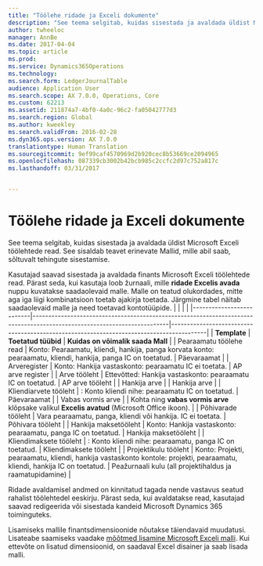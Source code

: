 ```yaml
---
title: "Töölehe ridade ja Exceli dokumente"
description: "See teema selgitab, kuidas sisestada ja avaldada üldist Microsoft Exceli töölehtede read. See sisaldab teavet erinevate Mallid, mille abil saab, sõltuvalt tehingute sisestamise."
author: twheeloc
manager: AnnBe
ms.date: 2017-04-04
ms.topic: article
ms.prod: 
ms.service: Dynamics365Operations
ms.technology: 
ms.search.form: LedgerJournalTable
audience: Application User
ms.search.scope: AX 7.0.0, Operations, Core
ms.custom: 62213
ms.assetid: 211874a7-4bf0-4a0c-96c2-fa05042777d3
ms.search.region: Global
ms.author: kweekley
ms.search.validFrom: 2016-02-28
ms.dyn365.ops.version: AX 7.0.0
translationtype: Human Translation
ms.sourcegitcommit: 9ef99caf4570969d2b920cec8b53669ce2094965
ms.openlocfilehash: 087339cb3002b42bcb985c2ccfc2d97c752a817c
ms.lasthandoff: 03/31/2017


---
```


# <a name="publish-journal-lines-and-documents-from-excel"></a>Töölehe ridade ja Exceli dokumente

See teema selgitab, kuidas sisestada ja avaldada üldist Microsoft Exceli töölehtede read. See sisaldab teavet erinevate Mallid, mille abil saab, sõltuvalt tehingute sisestamise.

Kasutajad saavad sisestada ja avaldada finants Microsoft Exceli töölehtede read. Pärast seda, kui kasutaja loob žurnaali, mille **ridade Excelis avada** nuppu kuvatakse saadaolevaid malle. Malle on teatud olukordades, mitte aga iga liigi kombinatsioon toetab ajakirja toetada. Järgmine tabel näitab saadaolevaid malle ja need toetavad kontotüüpide.
|                          |                                                                                                                         |                                                                                         |
|--------------------------|-------------------------------------------------------------------------------------------------------------------------|-----------------------------------------------------------------------------------------|
| **Template**             | **Toetatud tüübid**                                                                                             | **Kuidas on võimalik saada Mall**                                                          |
| Pearaamatu töölehe read     | Konto: Pearaamatu, kliendi, hankija, panga korvata konto: pearaamatu, kliendi, hankija, panga IC on toetatud.       | Päevaraamat                                                                         |
| Arveregister         | Konto: Hankija vastaskonto: pearaamatu IC ei toetata.                                                    | AP arve register                                                                     |
| Arve tööleht          | Ettevõtted: Hankija vastaskonto: pearaamatu IC on toetatud.                                                      | AP arve tööleht                                                                      |
| Hankija arve           |                                                                                                                         | Hankija arve                                                                          |
| Kliendiarvete tööleht | : Konto kliendi nihe: pearaamatu IC on toetatud.                                                     | Päevaraamat                                                                         |
| Vabas vormis arve        |                                                                                                                         | Kohta ning **vabas vormis arve** klõpsake valikul **Excelis avatud** (Microsoft Office ikoon). |
| Põhivarade tööleht     | Vara pearaamatu, panga, kliendi või hankija. IC ei toetata.                                               | Põhivara tööleht                                                                     |
| Hankija maksetööleht   | Konto: Hankija vastaskonto: pearaamatu, panga IC on toetatud.                                                 | Hankija maksetööleht                                                                  |
| Kliendimaksete tööleht | : Konto kliendi nihe: pearaamatu, panga IC on toetatud.                                               | Kliendimaksete tööleht                                                                |
| Projektikulu tööleht  | Konto: Projekti, pearaamatu, kliendi, hankija vastaskonto kontole: projekti, pearaamatu, kliendi, hankija IC on toetatud. | Peažurnaali kulu (all projektihaldus ja raamatupidamine)                       |

Ridade avaldamisel andmed on kinnitatud tagada nende vastavus seatud rahalist töölehtedel eeskirju. Pärast seda, kui avaldatakse read, kasutajad saavad redigeerida või sisestada kandeid Microsoft Dynamics 365 toiminguteks. 

Lisamiseks mallile finantsdimensioonide nõutakse täiendavaid muudatusi. Lisateabe saamiseks vaadake [mõõtmed lisamine Microsoft Exceli malli](\dev-itpro\financial-dimensions\add-dimensions-excel-templates). Kui ettevõte on lisatud dimensioonid, on saadaval Excel disainer ja saab lisada malli.




